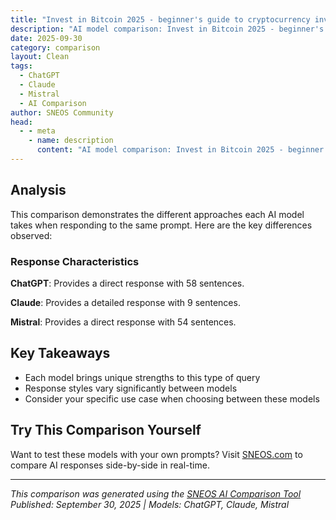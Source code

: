 ```yaml
---
title: "Invest in Bitcoin 2025 - beginner's guide to cryptocurrency investing"
description: "AI model comparison: Invest in Bitcoin 2025 - beginner's guide to cryptocurrency investing..."
date: 2025-09-30
category: comparison
layout: Clean
tags:
  - ChatGPT
  - Claude
  - Mistral
  - AI Comparison
author: SNEOS Community
head:
  - - meta
    - name: description
      content: "AI model comparison: Invest in Bitcoin 2025 - beginner's guide to cryptocurrency investing..."
---
```


<ChatComparison
  title="Invest in Bitcoin 2025 - beginner's guide to cryptocurrency investing"
  prompt="Invest in Bitcoin 2025 - beginner's guide to cryptocurrency investing"
  :responses='{"ChatGPT": "Certainly! Here\u0027s a beginner\u0027s guide to investing in Bitcoin in 2025:\n\n---\n\n# Invest in Bitcoin 2025 \u2013 Beginner\u2019s Guide to Cryptocurrency Investing\n\n## Introduction\nBitcoin remains the most well-known cryptocurrency and a popular choice for beginners in digital asset investing. As we move into 2025, Bitcoin continues to be an attractive asset due to its potential for growth, increasing adoption, and limited supply.\n\nThis guide will help you understand the basics of Bitcoin investment, how to get started, and important tips to manage your investment wisely.\n\n---\n\n## What is Bitcoin?\n\n- Bitcoin (BTC) is a decentralized digital currency created in 2009 by an anonymous entity known as Satoshi Nakamoto.\n- It operates on blockchain technology, a distributed ledger ensuring transparency, security, and immutability.\n- Bitcoin is often referred to as \u201Cdigital gold\u201D because of its limited supply (21 million coins) and store of value potential.\n\n---\n\n## Why Invest in Bitcoin in 2025?\n\n- **Adoption Growth:** More companies and institutions are accepting BTC.\n- **Inflation Hedge:** Bitcoin is considered a hedge against inflation compared to fiat currencies.\n- **Decentralization:** Bitcoin is not controlled by any government or bank.\n- **Liquidity:** Bitcoin is very liquid, easily traded on many exchanges.\n- **Technological Developments:** Improvements such as the Lightning Network enhance Bitcoin\u2019s speed and utility.\n\n---\n\n## Risks to Consider\n\n- **Volatility:** Bitcoin prices fluctuate significantly.\n- **Regulatory Risks:** Governments may impose regulations affecting crypto markets.\n- **Security Risks:** Your investments can be lost due to hacks or lost private keys.\n- **Market Sentiment:** News and social media can impact Bitcoin\u2019s price dramatically.\n\n---\n\n## How to Start Investing in Bitcoin\n\n### Step 1: Educate Yourself\n- Learn about blockchain technology and cryptocurrency basics.\n- Follow reputable news sources and updates for Bitcoin.\n\n### Step 2: Choose a Reliable Exchange\n- Use trustworthy cryptocurrency exchanges (e.g., Coinbase, Binance, Kraken).\n- Check for security features, fees, and user reviews.\n\n### Step 3: Create Your Account\n- Sign up and verify your identity.\n- Enable two-factor authentication for security.\n\n### Step 4: Fund Your Account\n- Deposit fiat currency (USD, EUR, etc.) into your exchange account.\n- Some platforms allow debit/credit card payments or bank transfers.\n\n### Step 5: Buy Bitcoin\n- Decide how much you want to invest.\n- Place a market or limit order to purchase Bitcoin.\n- Consider starting small and increasing your position over time.\n\n### Step 6: Secure Your Bitcoin\n- Transfer Bitcoin to a personal wallet (hardware wallets or software wallets).\n- Avoid storing large amounts on exchanges to reduce risk.\n\n---\n\n## Types of Wallets\n\n- **Hardware Wallets:** Physical devices storing private keys offline (e.g., Ledger, Trezor).\n- **Software Wallets:** Apps on your phone or computer (e.g., Exodus, Electrum).\n- **Web Wallets:** Online wallets via exchanges (less secure for long-term storage).\n\n---\n\n## Tips for Successful Bitcoin Investing\n\n- **Only invest what you can afford to lose.**\n- **Diversify your investments to reduce risk.**\n- **Stay updated on market trends and regulatory news.**\n- **Be cautious of scams and phishing attempts.**\n- **Have a long-term perspective rather than chasing quick profits.**\n\n---\n\n## Tax Implications\n\n- Cryptocurrency transactions may be taxable.\n- Keep records of your purchases, sales, and trades.\n- Consult a tax professional familiar with crypto regulations in your jurisdiction.\n\n---\n\n## Resources to Learn More\n\n- Bitcoin.org \u2013 Official Bitcoin website for beginners.\n- CoinMarketCap \u0026 CoinGecko \u2013 Track prices and market data.\n- Crypto news sites: Coindesk, The Block, CryptoSlate.\n- Online forums: Reddit\u2019s r/Bitcoin, BitcoinTalk.org.\n\n---\n\n## Conclusion\n\nInvesting in Bitcoin in 2025 can be rewarding but requires careful planning, education, and risk management. Start small, secure your assets, and keep learning to make informed investment decisions.\n\n---\n\nIf you want, I can help guide you through specific steps or recommend exchanges and wallets suitable for beginners!", "Claude": "# Bitcoin \u0026 Cryptocurrency Investing for Beginners (2025)\n\n## What is Bitcoin?\nBitcoin is a decentralized digital currency that operates without a central authority like a bank or government. It uses blockchain technology to record transactions on a distributed ledger.\n\n## Before You Invest: Essential Considerations\n\n### Risk Assessment\n- **High Volatility**: Cryptocurrency prices can fluctuate dramatically\n- **Regulatory Risk**: Government policies can impact crypto markets\n- **Technology Risk**: Technical issues or security breaches are possible\n- **Only invest what you can afford to lose**\n\n### Key Principles\n1. **Do Your Research** - Understand what you\u0027re investing in\n2. **Start Small** - Begin with a modest amount\n3. **Diversify** - Don\u0027t put all funds into one asset\n4. **Think Long-term** - Avoid emotional trading decisions\n\n## Getting Started\n\n### Step 1: Choose a Reputable Exchange\nPopular beginner-friendly options:\n- **Coinbase** - User-friendly interface\n- **Kraken** - Good security record\n- **Binance.US** - Wide selection of cryptocurrencies\n- **Gemini** - Strong regulatory compliance\n\n### Step 2: Secure Your Investment\n- Enable two-factor authentication (2FA)\n- Consider a hardware wallet for long-term storage\n- Never share your private keys\n- Use strong, unique passwords\n\n### Step 3: Investment Strategies\n- **Dollar-Cost Averaging (DCA)**: Invest fixed amounts regularly\n- **HODL**: Buy and hold long-term\n- **Research before buying**: Understand the technology and use cases\n\n## Important Reminders\n- Cryptocurrency is highly speculative\n- Past performance doesn\u0027t guarantee future results\n- Consider consulting with a financial advisor\n- Stay informed about tax implications in your jurisdiction\n\n**This is educational information only, not financial advice.**", "Mistral": "Investing in Bitcoin or any other cryptocurrency can be a complex and risky endeavor, especially for beginners. Here\u0027s a simplified guide to help you get started and understand the basics of cryptocurrency investing, with a focus on Bitcoin. Remember, this is not financial advice, and you should always do your own research and consider consulting with a financial advisor before making any investment decisions.\n\n### 1. Understand the Basics of Bitcoin\n- **What is Bitcoin?** Bitcoin is a decentralized digital currency that operates on blockchain technology. It was created in 2009 by an unknown person or group using the name Satoshi Nakamoto.\n- **Blockchain Technology:** Blockchain is a distributed ledger technology that records transactions on a public, decentralized network.\n\n### 2. Research and Education\n- **Learn About Cryptocurrencies:** Understand the fundamentals of cryptocurrencies, including how they work, their advantages, and their risks.\n- **Stay Updated:** Follow reputable news sources and blogs to stay informed about market trends, regulatory changes, and technological advancements.\n\n### 3. Set Up a Wallet\n- **Types of Wallets:**\n - **Hot Wallets:** Online wallets that are connected to the internet (e.g., Coinbase, Binance).\n - **Cold Wallets:** Offline wallets that store your cryptocurrency on a physical device (e.g., Ledger, Trezor).\n- **Security:** Ensure your wallet is secure with strong passwords, two-factor authentication (2FA), and regular backups.\n\n### 4. Choose an Exchange\n- **Reputable Exchanges:** Select a well-known and trusted exchange like Coinbase, Binance, Kraken, or Gemini.\n- **Fees and Features:** Compare fees, security features, and user interfaces to find the best fit for your needs.\n\n### 5. Buy Bitcoin\n- **Fund Your Account:** Deposit fiat currency (e.g., USD, EUR) into your exchange account.\n- **Place an Order:** Buy Bitcoin at the current market price or set a limit order to buy at a specific price.\n\n### 6. Store Your Bitcoin\n- **Security:** Consider moving your Bitcoin to a cold wallet for added security.\n- **Diversification:** Don\u0027t put all your eggs in one basket. Consider diversifying your portfolio with other cryptocurrencies or traditional assets.\n\n### 7. Monitor Your Investment\n- **Track Performance:** Use tools like CoinMarketCap, CoinGecko, or portfolio trackers to monitor your investment.\n- **Set Alerts:** Set price alerts to stay informed about significant market movements.\n\n### 8. Tax Considerations\n- **Reporting:** Understand the tax implications of buying, selling, and holding cryptocurrencies in your country.\n- **Record Keeping:** Keep detailed records of all your transactions for tax purposes.\n\n### 9. Risk Management\n- **Volatility:** Be prepared for significant price fluctuations. Cryptocurrencies are known for their volatility.\n- **Dollar-Cost Averaging (DCA):** Consider using DCA to spread out your purchases over time, reducing the impact of volatility.\n\n### 10. Stay Informed\n- **Community and Forums:** Join cryptocurrency communities and forums to learn from experienced investors.\n- **Educational Resources:** Utilize online courses, books, and webinars to deepen your understanding.\n\n### 11. Long-Term Strategy\n- **HODLing:** Consider holding your Bitcoin for the long term if you believe in its potential.\n- **Regular Reviews:** Periodically review your investment strategy and adjust as needed based on market conditions and your financial goals.\n\n### 12. Avoid Common Mistakes\n- **FOMO (Fear of Missing Out):** Don\u0027t let emotions drive your investment decisions.\n- **Scams:** Be wary of scams and fraudulent schemes. Always verify the legitimacy of any investment opportunity.\n\n### Conclusion\nInvesting in Bitcoin can be a rewarding experience, but it requires careful planning, education, and risk management. By following this beginner\u0027s guide, you\u0027ll be better equipped to navigate the world of cryptocurrency investing. Always remember to do your own research and consider seeking professional advice before making any significant financial decisions."}' 
  published-date="22:46"
/>

## Analysis

This comparison demonstrates the different approaches each AI model takes when responding to the same prompt. Here are the key differences observed:

### Response Characteristics

**ChatGPT**: Provides a direct response with 58 sentences. 

**Claude**: Provides a detailed response with 9 sentences. 

**Mistral**: Provides a direct response with 54 sentences. 

## Key Takeaways

- Each model brings unique strengths to this type of query
- Response styles vary significantly between models
- Consider your specific use case when choosing between these models

## Try This Comparison Yourself

Want to test these models with your own prompts? Visit [SNEOS.com](https://sneos.com) to compare AI responses side-by-side in real-time.

---

*This comparison was generated using the [SNEOS AI Comparison Tool](https://sneos.com)*
*Published: September 30, 2025 | Models: ChatGPT, Claude, Mistral*
